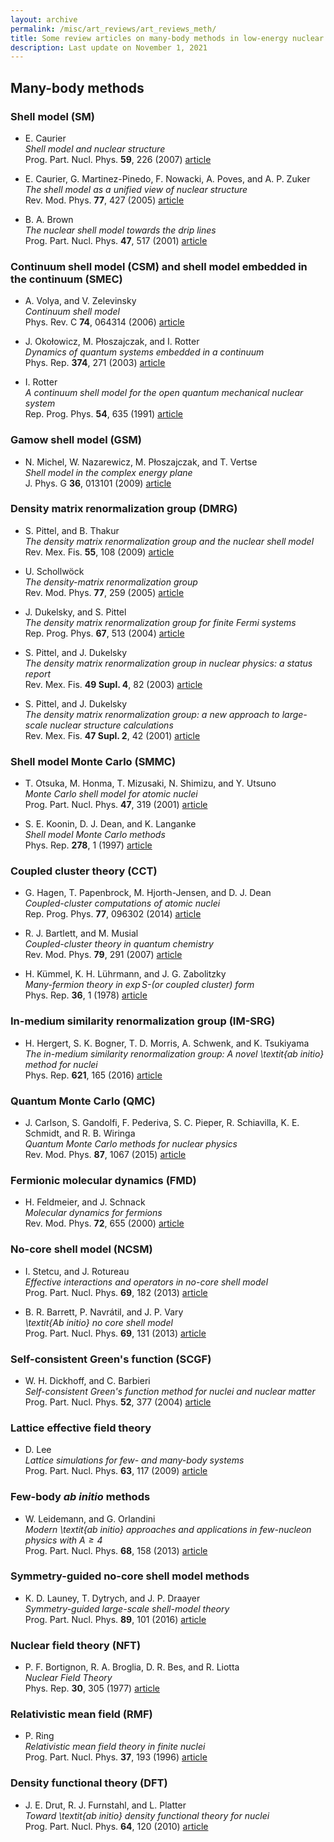 ```yaml
---
layout: archive
permalink: /misc/art_reviews/art_reviews_meth/
title: Some review articles on many-body methods in low-energy nuclear physics
description: Last update on November 1, 2021
---
```




## Many-body methods

### Shell model (SM)

[//]: # (caurier07_382)
- E. Caurier  
  _Shell model and nuclear structure_  
  Prog. Part. Nucl. Phys. **59**, 226 (2007) [article](https://dx.doi.org/10.1016/j.ppnp.2006.12.012)  

[//]: # (caurier05_424)
- E. Caurier, G. Martinez-Pinedo, F. Nowacki, A. Poves, and A. P. Zuker  
  _The shell model as a unified view of nuclear structure_  
  Rev. Mod. Phys. **77**, 427 (2005) [article](https://dx.doi.org/10.1103/RevModPhys.77.427)  

[//]: # (brown01_995)
- B. A. Brown  
  _The nuclear shell model towards the drip lines_  
  Prog. Part. Nucl. Phys. **47**, 517 (2001) [article](https://dx.doi.org/10.1016/S0146-6410(01)00159-4)  

### Continuum shell model (CSM) and shell model embedded in the continuum (SMEC)

[//]: # (volya06_94)
- A. Volya, and V. Zelevinsky  
  _Continuum shell model_  
  Phys. Rev. C **74**, 064314 (2006) [article](https://dx.doi.org/10.1103/PhysRevC.74.064314)  

[//]: # (okolowicz03_21)
- J. Oko&#322;owicz, M. P&#322;oszajczak, and I. Rotter  
  _Dynamics of quantum systems embedded in a continuum_  
  Phys. Rep. **374**, 271 (2003) [article](https://dx.doi.org/10.1016/S0370-1573(02)00366-6)  

[//]: # (rotter91_448)
- I. Rotter  
  _A continuum shell model for the open quantum mechanical nuclear system_  
  Rep. Prog. Phys. **54**, 635 (1991) [article](https://dx.doi.org/10.1088/0034-4885/54/4/003)  

### Gamow shell model (GSM)

[//]: # (michel09_2)
- N. Michel, W. Nazarewicz, M. P&#322;oszajczak, and T. Vertse  
  _Shell model in the complex energy plane_  
  J. Phys. G **36**, 013101 (2009) [article](https://dx.doi.org/10.1088/0954-3899/36/1/013101)  


### Density matrix renormalization group (DMRG)

[//]: # (pittel09_2012)
- S. Pittel, and B. Thakur  
  _The density matrix renormalization group and the nuclear shell model_  
  Rev. Mex. Fis. **55**, 108 (2009) [article]()  

[//]: # (schollwock05_479)
- U. Schollw&ouml;ck  
  _The density-matrix renormalization group_  
  Rev. Mod. Phys. **77**, 259 (2005) [article](https://dx.doi.org/10.1103/RevModPhys.77.259)  

[//]: # (dukelsky04_446)
- J. Dukelsky, and S. Pittel  
  _The density matrix renormalization group for finite Fermi systems_  
  Rep. Prog. Phys. **67**, 513 (2004) [article](https://dx.doi.org/10.1088/0034-4885/67/4/R02)  

[//]: # (pittel03_2007)
- S. Pittel, and J. Dukelsky  
  _The density matrix renormalization group in nuclear physics: a status report_  
  Rev. Mex. Fis. **49 Supl. 4**, 82 (2003) [article]()  

[//]: # (pittel01_2008)
- S. Pittel, and J. Dukelsky  
  _The density matrix renormalization group: a new approach to large-scale nuclear structure calculations_  
  Rev. Mex. Fis. **47 Supl. 2**, 42 (2001) [article]()  

### Shell model Monte Carlo (SMMC)

[//]: # (otsuka01_2384)
- T. Otsuka, M. Honma, T. Mizusaki, N. Shimizu, and Y. Utsuno  
  _Monte Carlo shell model for atomic nuclei_  
  Prog. Part. Nucl. Phys. **47**, 319 (2001) [article](https://doi.org/10.1016/S0146-6410(01)00157-0)  

[//]: # (koonin97_586)
- S. E. Koonin, D. J. Dean, and K. Langanke  
  _Shell model Monte Carlo methods_  
  Phys. Rep. **278**, 1 (1997) [article](https://dx.doi.org/10.1016/S0370-1573(96)00017-8)  

### Coupled cluster theory (CCT)

[//]: # (hagen13_939)
- G. Hagen, T. Papenbrock, M. Hjorth-Jensen, and D. J. Dean  
  _Coupled-cluster computations of atomic nuclei_  
  Rep. Prog. Phys. **77**, 096302 (2014) [article](https://dx.doi.org/10.1088/0034-4885/77/9/096302)  

[//]: # (bartlett07_954)
- R. J. Bartlett, and M. Musial  
  _Coupled-cluster theory in quantum chemistry_  
  Rev. Mod. Phys. **79**, 291 (2007) [article](https://dx.doi.org/10.1103/RevModPhys.79.291)  

[//]: # (kummel78_953)
- H. K&uuml;mmel, K. H. L&uuml;hrmann, and J. G. Zabolitzky  
  _Many-fermion theory in $\exp S$-(or coupled cluster) form_  
  Phys. Rep. **36**, 1 (1978) [article](https://dx.doi.org/10.1016/0370-1573(78)90081-9)  


### In-medium similarity renormalization group (IM-SRG)

[//]: # (hergert16_1673)
- H. Hergert, S. K. Bogner, T. D. Morris, A. Schwenk, and K. Tsukiyama  
  _The in-medium similarity renormalization group: A novel \textit{ab initio} method for nuclei_  
  Phys. Rep. **621**, 165 (2016) [article](http://dx.doi.org/10.1016/j.physrep.2015.12.007)  

### Quantum Monte Carlo (QMC)

[//]: # (carlson15_1610)
- J. Carlson, S. Gandolfi, F. Pederiva, S. C. Pieper, R. Schiavilla, K. E. Schmidt, and R. B. Wiringa  
  _Quantum Monte Carlo methods for nuclear physics_  
  Rev. Mod. Phys. **87**, 1067 (2015) [article](http://dx.doi.org/10.1103/RevModPhys.87.1067)  

### Fermionic molecular dynamics (FMD)

[//]: # (feldmeier00_2337)
- H. Feldmeier, and J. Schnack  
  _Molecular dynamics for fermions_  
  Rev. Mod. Phys. **72**, 655 (2000) [article](https://doi.org/10.1103/RevModPhys.72.655)  

### No-core shell model (NCSM)

[//]: # (stetcu13_238)
- I. Stetcu, and J. Rotureau  
  _Effective interactions and operators in no-core shell model_  
  Prog. Part. Nucl. Phys. **69**, 182 (2013) [article](https://dx.doi.org/10.1016/j.ppnp.2012.10.001)  

[//]: # (barrett13_688)
- B. R. Barrett, P. Navr&aacute;til, and J. P. Vary  
  _\textit{Ab initio} no core shell model_  
  Prog. Part. Nucl. Phys. **69**, 131 (2013) [article](https://dx.doi.org/10.1016/j.ppnp.2012.10.003)  

### Self-consistent Green's function (SCGF)

[//]: # (dickhoff04_947)
- W. H. Dickhoff, and C. Barbieri  
  _Self-consistent Green's function method for nuclei and nuclear matter_  
  Prog. Part. Nucl. Phys. **52**, 377 (2004) [article](https://dx.doi.org/10.1016/j.ppnp.2004.02.038)  

### Lattice effective field theory

[//]: # (lee09_949)
- D. Lee  
  _Lattice simulations for few- and many-body systems_  
  Prog. Part. Nucl. Phys. **63**, 117 (2009) [article](https://dx.doi.org/10.1016/j.ppnp.2008.12.001)  

### Few-body _ab initio_ methods

[//]: # (leidemann13_214)
- W. Leidemann, and G. Orlandini  
  _Modern \textit{ab initio} approaches and applications in few-nucleon physics with $A \geq 4$_  
  Prog. Part. Nucl. Phys. **68**, 158 (2013) [article](https://dx.doi.org/10.1016/j.ppnp.2012.09.001)  

### Symmetry-guided no-core shell model methods

[//]: # (launey16_2403)
- K. D. Launey, T. Dytrych, and J. P. Draayer  
  _Symmetry-guided large-scale shell-model theory_  
  Prog. Part. Nucl. Phys. **89**, 101 (2016) [article](http://dx.doi.org/10.1016/j.ppnp.2016.02.001)  

### Nuclear field theory (NFT)

[//]: # (bortignon77_2183)
- P. F. Bortignon, R. A. Broglia, D. R. Bes, and R. Liotta  
  _Nuclear Field Theory_  
  Phys. Rep. **30**, 305 (1977) [article](https://doi.org/10.1016/0370-1573(77)90018-7)  

### Relativistic mean field (RMF)

[//]: # (ring96_2437)
- P. Ring  
  _Relativistic mean field theory in finite nuclei_  
  Prog. Part. Nucl. Phys. **37**, 193 (1996) [article](https://doi.org/10.1016/0146-6410(96)00054-3)  

### Density functional theory (DFT)

[//]: # (drut10_1672)
- J. E. Drut, R. J. Furnstahl, and L. Platter  
  _Toward \textit{ab initio} density functional theory for nuclei_  
  Prog. Part. Nucl. Phys. **64**, 120 (2010) [article](http://dx.doi.org/10.1016/j.ppnp.2009.09.001)  




